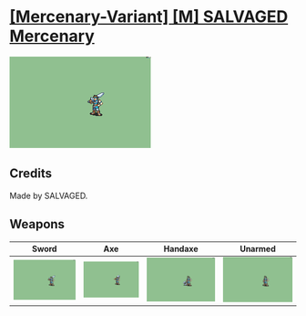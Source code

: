 # [\[Mercenary-Variant\] \[M\] SALVAGED Mercenary](./%5BMercenary-Variant%5D%20%5BM%5D%20SALVAGED%20Mercenary)

<img src="./1.%20Sword/Sword_000.png" alt="[Mercenary-Variant] [M] SALVAGED Mercenary standing" />

## Credits

Made by SALVAGED.

## Weapons


|Sword |Axe |Handaxe |Unarmed |
|  :---: | :---: | :---: | :---: |
| <img alt="Sword animation" src="./1.%20Sword/Sword.gif" /> | <img alt="Axe animation" src="./3.%20Axe/Axe.gif" /> | <img alt="Handaxe animation" src="./4.%20Handaxe/Handaxe.gif" /> | <img alt="Unarmed animation" src="./8.%20Unarmed/Unarmed.gif" /> |
